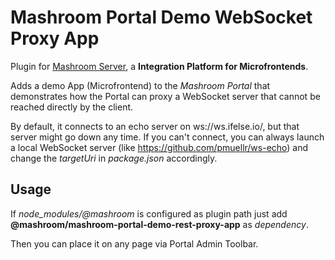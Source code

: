 
# Mashroom Portal Demo WebSocket Proxy App

Plugin for [Mashroom Server](https://www.mashroom-server.com), a **Integration Platform for Microfrontends**.

Adds a demo App (Microfrontend) to the _Mashroom Portal_ that demonstrates how the Portal can proxy a WebSocket
server that cannot be reached directly by the client.

By default, it connects to an echo server on ws://ws.ifelse.io/, but that server might go down any time.
If you can't connect, you can always launch a local WebSocket server (like https://github.com/pmuellr/ws-echo)
and change the *targetUri* in *package.json* accordingly.

## Usage

If *node_modules/@mashroom* is configured as plugin path just add **@mashroom/mashroom-portal-demo-rest-proxy-app** as *dependency*.

Then you can place it on any page via Portal Admin Toolbar.
